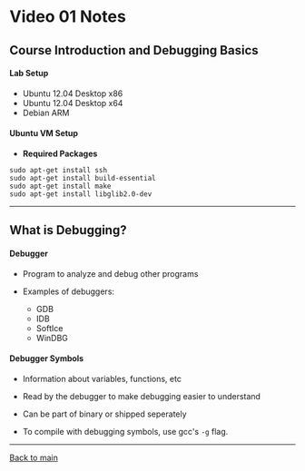 # Video 01 Notes

## Course Introduction and Debugging Basics

#### Lab Setup

- Ubuntu 12.04 Desktop x86
- Ubuntu 12.04 Desktop x64
- Debian ARM


#### Ubuntu VM Setup 

- **Required Packages**

```
sudo apt-get install ssh
sudo apt-get install build-essential
sudo apt-get install make
sudo apt-get install libglib2.0-dev
```

---

## What is Debugging?


#### Debugger

- Program to analyze and debug other programs

- Examples of debuggers:
  - GDB
  - IDB
  - SoftIce
  - WinDBG

#### Debugger Symbols

- Information about variables, functions, etc
- Read by the debugger to make debugging easier to understand
- Can be part of binary or shipped seperately

- To compile with debugging symbols, use gcc's ```-g``` flag.


---
 
[Back to main](https://github.com/rot0xd/SecurityTube/blob/master/SGDE/README.md)
